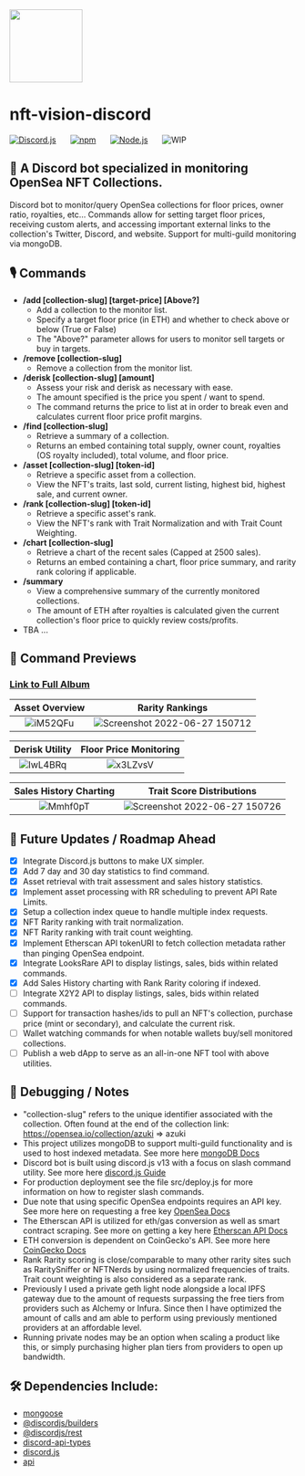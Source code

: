 <img src="https://user-images.githubusercontent.com/51476377/175126545-69bec962-3866-4469-a090-e61cd6d30eda.png" width="128">

# nft-vision-discord

[![Discord.js](https://img.shields.io/badge/discord.js-v13-blue?style=for-the-badge&logo=discord)](https://www.npmjs.com/package/discord.js)
   [![npm](https://img.shields.io/badge/npm-v8.5.2-red?style=for-the-badge&logo=npm)](https://docs.npmjs.com/downloading-and-installing-node-js-and-npm)
   [![Node.js](https://img.shields.io/badge/Node.js-v16.14.2-brightgreen?style=for-the-badge&logo=node.js)](https://nodejs.org/en/)
   ![WIP](https://img.shields.io/badge/Status-WIP-red?style=for-the-badge)

## 🤖 A Discord bot specialized in monitoring OpenSea NFT Collections.

Discord bot to monitor/query OpenSea collections for floor prices, owner ratio, royalties, etc... Commands allow for setting target floor prices, receiving custom alerts, and accessing important external links to the collection's Twitter, Discord, and website. Support for multi-guild monitoring via mongoDB.

## 🎙️ Commands

- **/add [collection-slug] \[target-price] [Above?]**
  - Add a collection to the monitor list.
  - Specify a target floor price (in ETH) and whether to check above or below (True or False)
  - The "Above?" parameter allows for users to monitor sell targets or buy in targets.
- **/remove [collection-slug]**
  - Remove a collection from the monitor list.
- **/derisk [collection-slug] \[amount]**
  - Assess your risk and derisk as necessary with ease.
  - The amount specified is the price you spent / want to spend.
  - The command returns the price to list at in order to break even and calculates current floor price profit margins.
- **/find [collection-slug]**
  - Retrieve a summary of a collection.
  - Returns an embed containing total supply, owner count, royalties (OS royalty included), total volume, and floor price.
- **/asset [collection-slug] [token-id]**
  - Retrieve a specific asset from a collection.
  - View the NFT's traits, last sold, current listing, highest bid, highest sale, and current owner.
- **/rank [collection-slug] [token-id]**
  - Retrieve a specific asset's rank.
  - View the NFT's rank with Trait Normalization and with Trait Count Weighting.
- **/chart [collection-slug]**
  - Retrieve a chart of the recent sales (Capped at 2500 sales).
  - Returns an embed containing a chart, floor price summary, and rarity rank coloring if applicable.
- **/summary**
  - View a comprehensive summary of the currently monitored collections.
  - The amount of ETH after royalties is calculated given the current collection's floor price to quickly review costs/profits.
- TBA ...

## 📸 Command Previews

### [Link to Full Album](https://imgur.com/a/ZXg0FPc)

|                                                  Asset Overview                                                   |                                                            Rarity Rankings                                                             |
| :---------------------------------------------------------------------------------------------------------------: | :------------------------------------------------------------------------------------------------------------------------------------: |
| ![iM52QFu](https://user-images.githubusercontent.com/51476377/176044074-d3a7f166-87dd-498a-b64c-bb31ce6f06ba.png) | ![Screenshot 2022-06-27 150712](https://user-images.githubusercontent.com/51476377/176044260-7d29e213-d1c3-4171-a051-a79eb7a061f4.png) |

|                                                  Derisk Utility                                                   |                                              Floor Price Monitoring                                               |
| :---------------------------------------------------------------------------------------------------------------: | :---------------------------------------------------------------------------------------------------------------: |
| ![IwL4BRq](https://user-images.githubusercontent.com/51476377/176044170-5e6c63b8-c601-4122-b319-83f96b6a4a0b.png) | ![x3LZvsV](https://user-images.githubusercontent.com/51476377/176044225-44ee52a6-bda7-4ae9-b048-492db7b7d1d0.png) |

|                                              Sales History Charting                                               |                                                       Trait Score Distributions                                                        |
| :---------------------------------------------------------------------------------------------------------------: | :------------------------------------------------------------------------------------------------------------------------------------: |
| ![Mmhf0pT](https://user-images.githubusercontent.com/51476377/176044109-69156b1d-2a31-4635-a1f9-c4a5b4bd9a42.png) | ![Screenshot 2022-06-27 150726](https://user-images.githubusercontent.com/51476377/176044275-968e513b-f3e8-46cb-a420-ca251e1be882.png) |

## 📅 Future Updates / Roadmap Ahead

- [x] Integrate Discord.js buttons to make UX simpler.
- [x] Add 7 day and 30 day statistics to find command.
- [x] Asset retrieval with trait assessment and sales history statistics.
- [x] Implement asset processing with RR scheduling to prevent API Rate Limits.
- [x] Setup a collection index queue to handle multiple index requests.
- [x] NFT Rarity ranking with trait normalization.
- [x] NFT Rarity ranking with trait count weighting.
- [x] Implement Etherscan API tokenURI to fetch collection metadata rather than pinging OpenSea endpoint.
- [x] Integrate LooksRare API to display listings, sales, bids within related commands.
- [x] Add Sales History charting with Rank Rarity coloring if indexed.
- [ ] Integrate X2Y2 API to display listings, sales, bids within related commands.
- [ ] Support for transaction hashes/ids to pull an NFT's collection, purchase price (mint or secondary), and calculate the current risk.
- [ ] Wallet watching commands for when notable wallets buy/sell monitored collections.
- [ ] Publish a web dApp to serve as an all-in-one NFT tool with above utilities.

## 🧰 Debugging / Notes

- "collection-slug" refers to the unique identifier associated with the collection. Often found at the end of the collection link: https://opensea.io/collection/azuki => azuki
- This project utilizes mongoDB to support multi-guild functionality and is used to host indexed metadata. See more here [mongoDB Docs](https://www.mongodb.com/docs/mongodb-vscode/connect/)
- Discord bot is built using discord.js v13 with a focus on slash command utility. See more here [discord.js Guide](https://discordjs.guide/interactions/slash-commands.html#registering-slash-commands)
- For production deployment see the file src/deploy.js for more information on how to register slash commands.
- Due note that using specific OpenSea endpoints requires an API key. See more here on requesting a free key [OpenSea Docs](https://docs.opensea.io/reference/request-an-api-key)
- The Etherscan API is utilized for eth/gas conversion as well as smart contract scraping. See more on getting a key here [Etherscan API Docs](https://docs.etherscan.io/)
- ETH conversion is dependent on CoinGecko's API. See more here [CoinGecko Docs](https://www.coingecko.com/en/api/documentation)
- Rank Rarity scoring is close/comparable to many other rarity sites such as RaritySniffer or NFTNerds by using normalized frequencies of traits. Trait count weighting is also considered as a separate rank.
- Previously I used a private geth light node alongside a local IPFS gateway due to the amount of requests surpassing the free tiers from providers such as Alchemy or Infura. Since then I have optimized the amount of calls and am able to perform using previously mentioned providers at an affordable level.
- Running private nodes may be an option when scaling a product like this, or simply purchasing higher plan tiers from providers to open up bandwidth.

## 🛠 Dependencies Include:

- [mongoose](https://www.npmjs.com/package/mongoose)
- [@discordjs/builders](https://www.npmjs.com/package/@discordjs/builders)
- [@discordjs/rest](https://www.npmjs.com/package/@discordjs/rest)
- [discord-api-types](https://www.npmjs.com/package/discord-api-types)
- [discord.js](https://www.npmjs.com/package/discord.js)
- [api](https://www.npmjs.com/package/api)
